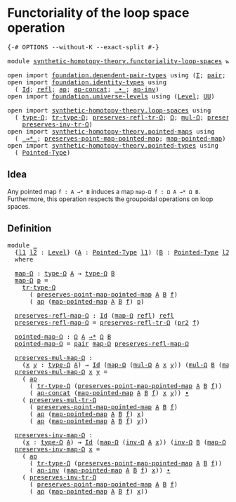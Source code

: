 # Functoriality of the loop space operation

<pre class="Agda"><a id="54" class="Symbol">{-#</a> <a id="58" class="Keyword">OPTIONS</a> <a id="66" class="Pragma">--without-K</a> <a id="78" class="Pragma">--exact-split</a> <a id="92" class="Symbol">#-}</a>

<a id="97" class="Keyword">module</a> <a id="104" href="synthetic-homotopy-theory.functoriality-loop-spaces.html" class="Module">synthetic-homotopy-theory.functoriality-loop-spaces</a> <a id="156" class="Keyword">where</a>

<a id="163" class="Keyword">open</a> <a id="168" class="Keyword">import</a> <a id="175" href="foundation.dependent-pair-types.html" class="Module">foundation.dependent-pair-types</a> <a id="207" class="Keyword">using</a> <a id="213" class="Symbol">(</a><a id="214" href="foundation-core.dependent-pair-types.html#502" class="Record">Σ</a><a id="215" class="Symbol">;</a> <a id="217" href="foundation-core.dependent-pair-types.html#575" class="InductiveConstructor">pair</a><a id="221" class="Symbol">;</a> <a id="223" href="foundation-core.dependent-pair-types.html#592" class="Field">pr1</a><a id="226" class="Symbol">;</a> <a id="228" href="foundation-core.dependent-pair-types.html#604" class="Field">pr2</a><a id="231" class="Symbol">)</a>
<a id="233" class="Keyword">open</a> <a id="238" class="Keyword">import</a> <a id="245" href="foundation.identity-types.html" class="Module">foundation.identity-types</a> <a id="271" class="Keyword">using</a>
  <a id="279" class="Symbol">(</a> <a id="281" href="foundation-core.identity-types.html#641" class="Datatype">Id</a><a id="283" class="Symbol">;</a> <a id="285" href="foundation-core.identity-types.html#694" class="InductiveConstructor">refl</a><a id="289" class="Symbol">;</a> <a id="291" href="foundation-core.identity-types.html#2853" class="Function">ap</a><a id="293" class="Symbol">;</a> <a id="295" href="foundation-core.identity-types.html#7592" class="Function">ap-concat</a><a id="304" class="Symbol">;</a> <a id="306" href="foundation-core.identity-types.html#1239" class="Function Operator">_∙_</a><a id="309" class="Symbol">;</a> <a id="311" href="foundation-core.identity-types.html#7763" class="Function">ap-inv</a><a id="317" class="Symbol">)</a>
<a id="319" class="Keyword">open</a> <a id="324" class="Keyword">import</a> <a id="331" href="foundation.universe-levels.html" class="Module">foundation.universe-levels</a> <a id="358" class="Keyword">using</a> <a id="364" class="Symbol">(</a><a id="365" href="Agda.Primitive.html#597" class="Postulate">Level</a><a id="370" class="Symbol">;</a> <a id="372" href="foundation-core.universe-levels.html#222" class="Primitive">UU</a><a id="374" class="Symbol">)</a>

<a id="377" class="Keyword">open</a> <a id="382" class="Keyword">import</a> <a id="389" href="synthetic-homotopy-theory.loop-spaces.html" class="Module">synthetic-homotopy-theory.loop-spaces</a> <a id="427" class="Keyword">using</a>
  <a id="435" class="Symbol">(</a> <a id="437" href="synthetic-homotopy-theory.loop-spaces.html#1123" class="Function">type-Ω</a><a id="443" class="Symbol">;</a> <a id="445" href="synthetic-homotopy-theory.loop-spaces.html#3310" class="Function">tr-type-Ω</a><a id="454" class="Symbol">;</a> <a id="456" href="synthetic-homotopy-theory.loop-spaces.html#3544" class="Function">preserves-refl-tr-Ω</a><a id="475" class="Symbol">;</a> <a id="477" href="synthetic-homotopy-theory.loop-spaces.html#1229" class="Function">Ω</a><a id="478" class="Symbol">;</a> <a id="480" href="synthetic-homotopy-theory.loop-spaces.html#1384" class="Function">mul-Ω</a><a id="485" class="Symbol">;</a> <a id="487" href="synthetic-homotopy-theory.loop-spaces.html#3645" class="Function">preserves-mul-tr-Ω</a><a id="505" class="Symbol">;</a> <a id="507" href="synthetic-homotopy-theory.loop-spaces.html#2272" class="Function">inv-Ω</a><a id="512" class="Symbol">;</a>
    <a id="518" href="synthetic-homotopy-theory.loop-spaces.html#3855" class="Function">preserves-inv-tr-Ω</a><a id="536" class="Symbol">)</a>
<a id="538" class="Keyword">open</a> <a id="543" class="Keyword">import</a> <a id="550" href="synthetic-homotopy-theory.pointed-maps.html" class="Module">synthetic-homotopy-theory.pointed-maps</a> <a id="589" class="Keyword">using</a>
  <a id="597" class="Symbol">(</a> <a id="599" href="synthetic-homotopy-theory.pointed-maps.html#1003" class="Function Operator">_→*_</a><a id="603" class="Symbol">;</a> <a id="605" href="synthetic-homotopy-theory.pointed-maps.html#1516" class="Function">preserves-point-map-pointed-map</a><a id="636" class="Symbol">;</a> <a id="638" href="synthetic-homotopy-theory.pointed-maps.html#1416" class="Function">map-pointed-map</a><a id="653" class="Symbol">)</a>
<a id="655" class="Keyword">open</a> <a id="660" class="Keyword">import</a> <a id="667" href="synthetic-homotopy-theory.pointed-types.html" class="Module">synthetic-homotopy-theory.pointed-types</a> <a id="707" class="Keyword">using</a>
  <a id="715" class="Symbol">(</a> <a id="717" href="synthetic-homotopy-theory.pointed-types.html#392" class="Function">Pointed-Type</a><a id="729" class="Symbol">)</a>
</pre>
## Idea

Any pointed map `f : A →* B` induces a map `map-Ω f : Ω A →* Ω B`. Furthermore, this operation respects the groupoidal operations on loop spaces.

## Definition

<pre class="Agda"><a id="915" class="Keyword">module</a> <a id="922" href="synthetic-homotopy-theory.functoriality-loop-spaces.html#922" class="Module">_</a>
  <a id="926" class="Symbol">{</a><a id="927" href="synthetic-homotopy-theory.functoriality-loop-spaces.html#927" class="Bound">l1</a> <a id="930" href="synthetic-homotopy-theory.functoriality-loop-spaces.html#930" class="Bound">l2</a> <a id="933" class="Symbol">:</a> <a id="935" href="Agda.Primitive.html#597" class="Postulate">Level</a><a id="940" class="Symbol">}</a> <a id="942" class="Symbol">(</a><a id="943" href="synthetic-homotopy-theory.functoriality-loop-spaces.html#943" class="Bound">A</a> <a id="945" class="Symbol">:</a> <a id="947" href="synthetic-homotopy-theory.pointed-types.html#392" class="Function">Pointed-Type</a> <a id="960" href="synthetic-homotopy-theory.functoriality-loop-spaces.html#927" class="Bound">l1</a><a id="962" class="Symbol">)</a> <a id="964" class="Symbol">(</a><a id="965" href="synthetic-homotopy-theory.functoriality-loop-spaces.html#965" class="Bound">B</a> <a id="967" class="Symbol">:</a> <a id="969" href="synthetic-homotopy-theory.pointed-types.html#392" class="Function">Pointed-Type</a> <a id="982" href="synthetic-homotopy-theory.functoriality-loop-spaces.html#930" class="Bound">l2</a><a id="984" class="Symbol">)</a> <a id="986" class="Symbol">(</a><a id="987" href="synthetic-homotopy-theory.functoriality-loop-spaces.html#987" class="Bound">f</a> <a id="989" class="Symbol">:</a> <a id="991" href="synthetic-homotopy-theory.functoriality-loop-spaces.html#943" class="Bound">A</a> <a id="993" href="synthetic-homotopy-theory.pointed-maps.html#1003" class="Function Operator">→*</a> <a id="996" href="synthetic-homotopy-theory.functoriality-loop-spaces.html#965" class="Bound">B</a><a id="997" class="Symbol">)</a>
  <a id="1001" class="Keyword">where</a>

  <a id="1010" href="synthetic-homotopy-theory.functoriality-loop-spaces.html#1010" class="Function">map-Ω</a> <a id="1016" class="Symbol">:</a> <a id="1018" href="synthetic-homotopy-theory.loop-spaces.html#1123" class="Function">type-Ω</a> <a id="1025" href="synthetic-homotopy-theory.functoriality-loop-spaces.html#943" class="Bound">A</a> <a id="1027" class="Symbol">→</a> <a id="1029" href="synthetic-homotopy-theory.loop-spaces.html#1123" class="Function">type-Ω</a> <a id="1036" href="synthetic-homotopy-theory.functoriality-loop-spaces.html#965" class="Bound">B</a>
  <a id="1040" href="synthetic-homotopy-theory.functoriality-loop-spaces.html#1010" class="Function">map-Ω</a> <a id="1046" href="synthetic-homotopy-theory.functoriality-loop-spaces.html#1046" class="Bound">p</a> <a id="1048" class="Symbol">=</a>
    <a id="1054" href="synthetic-homotopy-theory.loop-spaces.html#3310" class="Function">tr-type-Ω</a>
      <a id="1070" class="Symbol">(</a> <a id="1072" href="synthetic-homotopy-theory.pointed-maps.html#1516" class="Function">preserves-point-map-pointed-map</a> <a id="1104" href="synthetic-homotopy-theory.functoriality-loop-spaces.html#943" class="Bound">A</a> <a id="1106" href="synthetic-homotopy-theory.functoriality-loop-spaces.html#965" class="Bound">B</a> <a id="1108" href="synthetic-homotopy-theory.functoriality-loop-spaces.html#987" class="Bound">f</a><a id="1109" class="Symbol">)</a>
      <a id="1117" class="Symbol">(</a> <a id="1119" href="foundation-core.identity-types.html#2853" class="Function">ap</a> <a id="1122" class="Symbol">(</a><a id="1123" href="synthetic-homotopy-theory.pointed-maps.html#1416" class="Function">map-pointed-map</a> <a id="1139" href="synthetic-homotopy-theory.functoriality-loop-spaces.html#943" class="Bound">A</a> <a id="1141" href="synthetic-homotopy-theory.functoriality-loop-spaces.html#965" class="Bound">B</a> <a id="1143" href="synthetic-homotopy-theory.functoriality-loop-spaces.html#987" class="Bound">f</a><a id="1144" class="Symbol">)</a> <a id="1146" href="synthetic-homotopy-theory.functoriality-loop-spaces.html#1046" class="Bound">p</a><a id="1147" class="Symbol">)</a>
  
  <a id="1154" href="synthetic-homotopy-theory.functoriality-loop-spaces.html#1154" class="Function">preserves-refl-map-Ω</a> <a id="1175" class="Symbol">:</a> <a id="1177" href="foundation-core.identity-types.html#641" class="Datatype">Id</a> <a id="1180" class="Symbol">(</a><a id="1181" href="synthetic-homotopy-theory.functoriality-loop-spaces.html#1010" class="Function">map-Ω</a> <a id="1187" href="foundation-core.identity-types.html#694" class="InductiveConstructor">refl</a><a id="1191" class="Symbol">)</a> <a id="1193" href="foundation-core.identity-types.html#694" class="InductiveConstructor">refl</a>
  <a id="1200" href="synthetic-homotopy-theory.functoriality-loop-spaces.html#1154" class="Function">preserves-refl-map-Ω</a> <a id="1221" class="Symbol">=</a> <a id="1223" href="synthetic-homotopy-theory.loop-spaces.html#3544" class="Function">preserves-refl-tr-Ω</a> <a id="1243" class="Symbol">(</a><a id="1244" href="foundation-core.dependent-pair-types.html#604" class="Field">pr2</a> <a id="1248" href="synthetic-homotopy-theory.functoriality-loop-spaces.html#987" class="Bound">f</a><a id="1249" class="Symbol">)</a>

  <a id="1254" href="synthetic-homotopy-theory.functoriality-loop-spaces.html#1254" class="Function">pointed-map-Ω</a> <a id="1268" class="Symbol">:</a> <a id="1270" href="synthetic-homotopy-theory.loop-spaces.html#1229" class="Function">Ω</a> <a id="1272" href="synthetic-homotopy-theory.functoriality-loop-spaces.html#943" class="Bound">A</a> <a id="1274" href="synthetic-homotopy-theory.pointed-maps.html#1003" class="Function Operator">→*</a> <a id="1277" href="synthetic-homotopy-theory.loop-spaces.html#1229" class="Function">Ω</a> <a id="1279" href="synthetic-homotopy-theory.functoriality-loop-spaces.html#965" class="Bound">B</a>
  <a id="1283" href="synthetic-homotopy-theory.functoriality-loop-spaces.html#1254" class="Function">pointed-map-Ω</a> <a id="1297" class="Symbol">=</a> <a id="1299" href="foundation-core.dependent-pair-types.html#575" class="InductiveConstructor">pair</a> <a id="1304" href="synthetic-homotopy-theory.functoriality-loop-spaces.html#1010" class="Function">map-Ω</a> <a id="1310" href="synthetic-homotopy-theory.functoriality-loop-spaces.html#1154" class="Function">preserves-refl-map-Ω</a>

  <a id="1334" href="synthetic-homotopy-theory.functoriality-loop-spaces.html#1334" class="Function">preserves-mul-map-Ω</a> <a id="1354" class="Symbol">:</a>
    <a id="1360" class="Symbol">(</a><a id="1361" href="synthetic-homotopy-theory.functoriality-loop-spaces.html#1361" class="Bound">x</a> <a id="1363" href="synthetic-homotopy-theory.functoriality-loop-spaces.html#1363" class="Bound">y</a> <a id="1365" class="Symbol">:</a> <a id="1367" href="synthetic-homotopy-theory.loop-spaces.html#1123" class="Function">type-Ω</a> <a id="1374" href="synthetic-homotopy-theory.functoriality-loop-spaces.html#943" class="Bound">A</a><a id="1375" class="Symbol">)</a> <a id="1377" class="Symbol">→</a> <a id="1379" href="foundation-core.identity-types.html#641" class="Datatype">Id</a> <a id="1382" class="Symbol">(</a><a id="1383" href="synthetic-homotopy-theory.functoriality-loop-spaces.html#1010" class="Function">map-Ω</a> <a id="1389" class="Symbol">(</a><a id="1390" href="synthetic-homotopy-theory.loop-spaces.html#1384" class="Function">mul-Ω</a> <a id="1396" href="synthetic-homotopy-theory.functoriality-loop-spaces.html#943" class="Bound">A</a> <a id="1398" href="synthetic-homotopy-theory.functoriality-loop-spaces.html#1361" class="Bound">x</a> <a id="1400" href="synthetic-homotopy-theory.functoriality-loop-spaces.html#1363" class="Bound">y</a><a id="1401" class="Symbol">))</a> <a id="1404" class="Symbol">(</a><a id="1405" href="synthetic-homotopy-theory.loop-spaces.html#1384" class="Function">mul-Ω</a> <a id="1411" href="synthetic-homotopy-theory.functoriality-loop-spaces.html#965" class="Bound">B</a> <a id="1413" class="Symbol">(</a><a id="1414" href="synthetic-homotopy-theory.functoriality-loop-spaces.html#1010" class="Function">map-Ω</a> <a id="1420" href="synthetic-homotopy-theory.functoriality-loop-spaces.html#1361" class="Bound">x</a><a id="1421" class="Symbol">)</a> <a id="1423" class="Symbol">(</a><a id="1424" href="synthetic-homotopy-theory.functoriality-loop-spaces.html#1010" class="Function">map-Ω</a> <a id="1430" href="synthetic-homotopy-theory.functoriality-loop-spaces.html#1363" class="Bound">y</a><a id="1431" class="Symbol">))</a>
  <a id="1436" href="synthetic-homotopy-theory.functoriality-loop-spaces.html#1334" class="Function">preserves-mul-map-Ω</a> <a id="1456" href="synthetic-homotopy-theory.functoriality-loop-spaces.html#1456" class="Bound">x</a> <a id="1458" href="synthetic-homotopy-theory.functoriality-loop-spaces.html#1458" class="Bound">y</a> <a id="1460" class="Symbol">=</a>
    <a id="1466" class="Symbol">(</a> <a id="1468" href="foundation-core.identity-types.html#2853" class="Function">ap</a>
      <a id="1477" class="Symbol">(</a> <a id="1479" href="synthetic-homotopy-theory.loop-spaces.html#3310" class="Function">tr-type-Ω</a> <a id="1489" class="Symbol">(</a><a id="1490" href="synthetic-homotopy-theory.pointed-maps.html#1516" class="Function">preserves-point-map-pointed-map</a> <a id="1522" href="synthetic-homotopy-theory.functoriality-loop-spaces.html#943" class="Bound">A</a> <a id="1524" href="synthetic-homotopy-theory.functoriality-loop-spaces.html#965" class="Bound">B</a> <a id="1526" href="synthetic-homotopy-theory.functoriality-loop-spaces.html#987" class="Bound">f</a><a id="1527" class="Symbol">))</a>
      <a id="1536" class="Symbol">(</a> <a id="1538" href="foundation-core.identity-types.html#7592" class="Function">ap-concat</a> <a id="1548" class="Symbol">(</a><a id="1549" href="synthetic-homotopy-theory.pointed-maps.html#1416" class="Function">map-pointed-map</a> <a id="1565" href="synthetic-homotopy-theory.functoriality-loop-spaces.html#943" class="Bound">A</a> <a id="1567" href="synthetic-homotopy-theory.functoriality-loop-spaces.html#965" class="Bound">B</a> <a id="1569" href="synthetic-homotopy-theory.functoriality-loop-spaces.html#987" class="Bound">f</a><a id="1570" class="Symbol">)</a> <a id="1572" href="synthetic-homotopy-theory.functoriality-loop-spaces.html#1456" class="Bound">x</a> <a id="1574" href="synthetic-homotopy-theory.functoriality-loop-spaces.html#1458" class="Bound">y</a><a id="1575" class="Symbol">))</a> <a id="1578" href="foundation-core.identity-types.html#1239" class="Function Operator">∙</a>
    <a id="1584" class="Symbol">(</a> <a id="1586" href="synthetic-homotopy-theory.loop-spaces.html#3645" class="Function">preserves-mul-tr-Ω</a>
      <a id="1611" class="Symbol">(</a> <a id="1613" href="synthetic-homotopy-theory.pointed-maps.html#1516" class="Function">preserves-point-map-pointed-map</a> <a id="1645" href="synthetic-homotopy-theory.functoriality-loop-spaces.html#943" class="Bound">A</a> <a id="1647" href="synthetic-homotopy-theory.functoriality-loop-spaces.html#965" class="Bound">B</a> <a id="1649" href="synthetic-homotopy-theory.functoriality-loop-spaces.html#987" class="Bound">f</a><a id="1650" class="Symbol">)</a>
      <a id="1658" class="Symbol">(</a> <a id="1660" href="foundation-core.identity-types.html#2853" class="Function">ap</a> <a id="1663" class="Symbol">(</a><a id="1664" href="synthetic-homotopy-theory.pointed-maps.html#1416" class="Function">map-pointed-map</a> <a id="1680" href="synthetic-homotopy-theory.functoriality-loop-spaces.html#943" class="Bound">A</a> <a id="1682" href="synthetic-homotopy-theory.functoriality-loop-spaces.html#965" class="Bound">B</a> <a id="1684" href="synthetic-homotopy-theory.functoriality-loop-spaces.html#987" class="Bound">f</a><a id="1685" class="Symbol">)</a> <a id="1687" href="synthetic-homotopy-theory.functoriality-loop-spaces.html#1456" class="Bound">x</a><a id="1688" class="Symbol">)</a>
      <a id="1696" class="Symbol">(</a> <a id="1698" href="foundation-core.identity-types.html#2853" class="Function">ap</a> <a id="1701" class="Symbol">(</a><a id="1702" href="synthetic-homotopy-theory.pointed-maps.html#1416" class="Function">map-pointed-map</a> <a id="1718" href="synthetic-homotopy-theory.functoriality-loop-spaces.html#943" class="Bound">A</a> <a id="1720" href="synthetic-homotopy-theory.functoriality-loop-spaces.html#965" class="Bound">B</a> <a id="1722" href="synthetic-homotopy-theory.functoriality-loop-spaces.html#987" class="Bound">f</a><a id="1723" class="Symbol">)</a> <a id="1725" href="synthetic-homotopy-theory.functoriality-loop-spaces.html#1458" class="Bound">y</a><a id="1726" class="Symbol">))</a>

  <a id="1732" href="synthetic-homotopy-theory.functoriality-loop-spaces.html#1732" class="Function">preserves-inv-map-Ω</a> <a id="1752" class="Symbol">:</a>
    <a id="1758" class="Symbol">(</a><a id="1759" href="synthetic-homotopy-theory.functoriality-loop-spaces.html#1759" class="Bound">x</a> <a id="1761" class="Symbol">:</a> <a id="1763" href="synthetic-homotopy-theory.loop-spaces.html#1123" class="Function">type-Ω</a> <a id="1770" href="synthetic-homotopy-theory.functoriality-loop-spaces.html#943" class="Bound">A</a><a id="1771" class="Symbol">)</a> <a id="1773" class="Symbol">→</a> <a id="1775" href="foundation-core.identity-types.html#641" class="Datatype">Id</a> <a id="1778" class="Symbol">(</a><a id="1779" href="synthetic-homotopy-theory.functoriality-loop-spaces.html#1010" class="Function">map-Ω</a> <a id="1785" class="Symbol">(</a><a id="1786" href="synthetic-homotopy-theory.loop-spaces.html#2272" class="Function">inv-Ω</a> <a id="1792" href="synthetic-homotopy-theory.functoriality-loop-spaces.html#943" class="Bound">A</a> <a id="1794" href="synthetic-homotopy-theory.functoriality-loop-spaces.html#1759" class="Bound">x</a><a id="1795" class="Symbol">))</a> <a id="1798" class="Symbol">(</a><a id="1799" href="synthetic-homotopy-theory.loop-spaces.html#2272" class="Function">inv-Ω</a> <a id="1805" href="synthetic-homotopy-theory.functoriality-loop-spaces.html#965" class="Bound">B</a> <a id="1807" class="Symbol">(</a><a id="1808" href="synthetic-homotopy-theory.functoriality-loop-spaces.html#1010" class="Function">map-Ω</a> <a id="1814" href="synthetic-homotopy-theory.functoriality-loop-spaces.html#1759" class="Bound">x</a><a id="1815" class="Symbol">))</a>
  <a id="1820" href="synthetic-homotopy-theory.functoriality-loop-spaces.html#1732" class="Function">preserves-inv-map-Ω</a> <a id="1840" href="synthetic-homotopy-theory.functoriality-loop-spaces.html#1840" class="Bound">x</a> <a id="1842" class="Symbol">=</a>
    <a id="1848" class="Symbol">(</a> <a id="1850" href="foundation-core.identity-types.html#2853" class="Function">ap</a>
      <a id="1859" class="Symbol">(</a> <a id="1861" href="synthetic-homotopy-theory.loop-spaces.html#3310" class="Function">tr-type-Ω</a> <a id="1871" class="Symbol">(</a><a id="1872" href="synthetic-homotopy-theory.pointed-maps.html#1516" class="Function">preserves-point-map-pointed-map</a> <a id="1904" href="synthetic-homotopy-theory.functoriality-loop-spaces.html#943" class="Bound">A</a> <a id="1906" href="synthetic-homotopy-theory.functoriality-loop-spaces.html#965" class="Bound">B</a> <a id="1908" href="synthetic-homotopy-theory.functoriality-loop-spaces.html#987" class="Bound">f</a><a id="1909" class="Symbol">))</a>
      <a id="1918" class="Symbol">(</a> <a id="1920" href="foundation-core.identity-types.html#7763" class="Function">ap-inv</a> <a id="1927" class="Symbol">(</a><a id="1928" href="synthetic-homotopy-theory.pointed-maps.html#1416" class="Function">map-pointed-map</a> <a id="1944" href="synthetic-homotopy-theory.functoriality-loop-spaces.html#943" class="Bound">A</a> <a id="1946" href="synthetic-homotopy-theory.functoriality-loop-spaces.html#965" class="Bound">B</a> <a id="1948" href="synthetic-homotopy-theory.functoriality-loop-spaces.html#987" class="Bound">f</a><a id="1949" class="Symbol">)</a> <a id="1951" href="synthetic-homotopy-theory.functoriality-loop-spaces.html#1840" class="Bound">x</a><a id="1952" class="Symbol">))</a> <a id="1955" href="foundation-core.identity-types.html#1239" class="Function Operator">∙</a>
    <a id="1961" class="Symbol">(</a> <a id="1963" href="synthetic-homotopy-theory.loop-spaces.html#3855" class="Function">preserves-inv-tr-Ω</a>
      <a id="1988" class="Symbol">(</a> <a id="1990" href="synthetic-homotopy-theory.pointed-maps.html#1516" class="Function">preserves-point-map-pointed-map</a> <a id="2022" href="synthetic-homotopy-theory.functoriality-loop-spaces.html#943" class="Bound">A</a> <a id="2024" href="synthetic-homotopy-theory.functoriality-loop-spaces.html#965" class="Bound">B</a> <a id="2026" href="synthetic-homotopy-theory.functoriality-loop-spaces.html#987" class="Bound">f</a><a id="2027" class="Symbol">)</a>
      <a id="2035" class="Symbol">(</a> <a id="2037" href="foundation-core.identity-types.html#2853" class="Function">ap</a> <a id="2040" class="Symbol">(</a><a id="2041" href="synthetic-homotopy-theory.pointed-maps.html#1416" class="Function">map-pointed-map</a> <a id="2057" href="synthetic-homotopy-theory.functoriality-loop-spaces.html#943" class="Bound">A</a> <a id="2059" href="synthetic-homotopy-theory.functoriality-loop-spaces.html#965" class="Bound">B</a> <a id="2061" href="synthetic-homotopy-theory.functoriality-loop-spaces.html#987" class="Bound">f</a><a id="2062" class="Symbol">)</a> <a id="2064" href="synthetic-homotopy-theory.functoriality-loop-spaces.html#1840" class="Bound">x</a><a id="2065" class="Symbol">))</a>
</pre>
